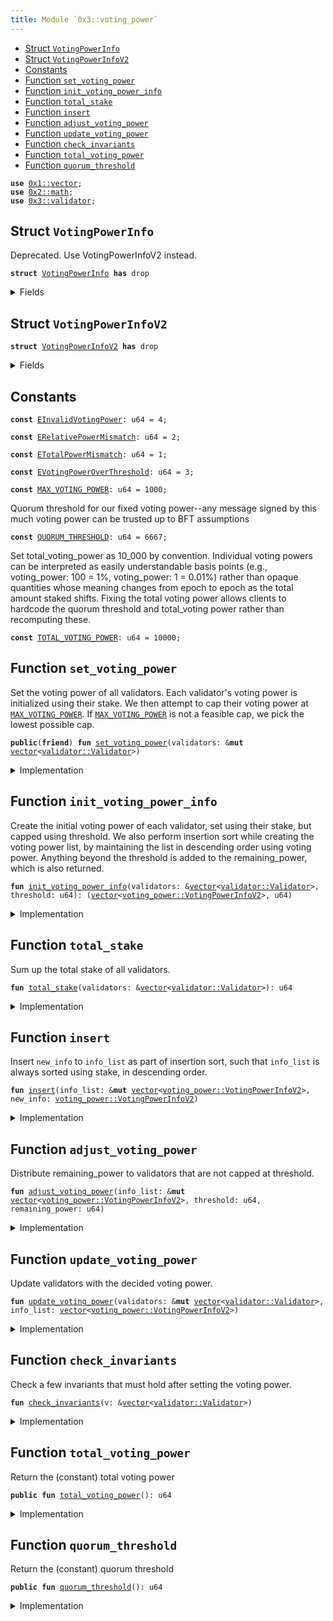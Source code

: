 ```yaml
---
title: Module `0x3::voting_power`
---
```




-  [Struct `VotingPowerInfo`](#0x3_voting_power_VotingPowerInfo)
-  [Struct `VotingPowerInfoV2`](#0x3_voting_power_VotingPowerInfoV2)
-  [Constants](#@Constants_0)
-  [Function `set_voting_power`](#0x3_voting_power_set_voting_power)
-  [Function `init_voting_power_info`](#0x3_voting_power_init_voting_power_info)
-  [Function `total_stake`](#0x3_voting_power_total_stake)
-  [Function `insert`](#0x3_voting_power_insert)
-  [Function `adjust_voting_power`](#0x3_voting_power_adjust_voting_power)
-  [Function `update_voting_power`](#0x3_voting_power_update_voting_power)
-  [Function `check_invariants`](#0x3_voting_power_check_invariants)
-  [Function `total_voting_power`](#0x3_voting_power_total_voting_power)
-  [Function `quorum_threshold`](#0x3_voting_power_quorum_threshold)


<pre><code><b>use</b> <a href="../move-stdlib/vector.md#0x1_vector">0x1::vector</a>;
<b>use</b> <a href="../sui-framework/math.md#0x2_math">0x2::math</a>;
<b>use</b> <a href="validator.md#0x3_validator">0x3::validator</a>;
</code></pre>



<a name="0x3_voting_power_VotingPowerInfo"></a>

## Struct `VotingPowerInfo`

Deprecated. Use VotingPowerInfoV2 instead.


<pre><code><b>struct</b> <a href="voting_power.md#0x3_voting_power_VotingPowerInfo">VotingPowerInfo</a> <b>has</b> drop
</code></pre>



<details>
<summary>Fields</summary>


<dl>
<dt>
<code>validator_index: u64</code>
</dt>
<dd>

</dd>
<dt>
<code><a href="voting_power.md#0x3_voting_power">voting_power</a>: u64</code>
</dt>
<dd>

</dd>
</dl>


</details>

<a name="0x3_voting_power_VotingPowerInfoV2"></a>

## Struct `VotingPowerInfoV2`



<pre><code><b>struct</b> <a href="voting_power.md#0x3_voting_power_VotingPowerInfoV2">VotingPowerInfoV2</a> <b>has</b> drop
</code></pre>



<details>
<summary>Fields</summary>


<dl>
<dt>
<code>validator_index: u64</code>
</dt>
<dd>

</dd>
<dt>
<code><a href="voting_power.md#0x3_voting_power">voting_power</a>: u64</code>
</dt>
<dd>

</dd>
<dt>
<code>stake: u64</code>
</dt>
<dd>

</dd>
</dl>


</details>

<a name="@Constants_0"></a>

## Constants


<a name="0x3_voting_power_EInvalidVotingPower"></a>



<pre><code><b>const</b> <a href="voting_power.md#0x3_voting_power_EInvalidVotingPower">EInvalidVotingPower</a>: u64 = 4;
</code></pre>



<a name="0x3_voting_power_ERelativePowerMismatch"></a>



<pre><code><b>const</b> <a href="voting_power.md#0x3_voting_power_ERelativePowerMismatch">ERelativePowerMismatch</a>: u64 = 2;
</code></pre>



<a name="0x3_voting_power_ETotalPowerMismatch"></a>



<pre><code><b>const</b> <a href="voting_power.md#0x3_voting_power_ETotalPowerMismatch">ETotalPowerMismatch</a>: u64 = 1;
</code></pre>



<a name="0x3_voting_power_EVotingPowerOverThreshold"></a>



<pre><code><b>const</b> <a href="voting_power.md#0x3_voting_power_EVotingPowerOverThreshold">EVotingPowerOverThreshold</a>: u64 = 3;
</code></pre>



<a name="0x3_voting_power_MAX_VOTING_POWER"></a>



<pre><code><b>const</b> <a href="voting_power.md#0x3_voting_power_MAX_VOTING_POWER">MAX_VOTING_POWER</a>: u64 = 1000;
</code></pre>



<a name="0x3_voting_power_QUORUM_THRESHOLD"></a>

Quorum threshold for our fixed voting power--any message signed by this much voting power can be trusted
up to BFT assumptions


<pre><code><b>const</b> <a href="voting_power.md#0x3_voting_power_QUORUM_THRESHOLD">QUORUM_THRESHOLD</a>: u64 = 6667;
</code></pre>



<a name="0x3_voting_power_TOTAL_VOTING_POWER"></a>

Set total_voting_power as 10_000 by convention. Individual voting powers can be interpreted
as easily understandable basis points (e.g., voting_power: 100 = 1%, voting_power: 1 = 0.01%) rather than
opaque quantities whose meaning changes from epoch to epoch as the total amount staked shifts.
Fixing the total voting power allows clients to hardcode the quorum threshold and total_voting power rather
than recomputing these.


<pre><code><b>const</b> <a href="voting_power.md#0x3_voting_power_TOTAL_VOTING_POWER">TOTAL_VOTING_POWER</a>: u64 = 10000;
</code></pre>



<a name="0x3_voting_power_set_voting_power"></a>

## Function `set_voting_power`

Set the voting power of all validators.
Each validator's voting power is initialized using their stake. We then attempt to cap their voting power
at <code><a href="voting_power.md#0x3_voting_power_MAX_VOTING_POWER">MAX_VOTING_POWER</a></code>. If <code><a href="voting_power.md#0x3_voting_power_MAX_VOTING_POWER">MAX_VOTING_POWER</a></code> is not a feasible cap, we pick the lowest possible cap.


<pre><code><b>public</b>(<b>friend</b>) <b>fun</b> <a href="voting_power.md#0x3_voting_power_set_voting_power">set_voting_power</a>(validators: &<b>mut</b> <a href="../move-stdlib/vector.md#0x1_vector">vector</a>&lt;<a href="validator.md#0x3_validator_Validator">validator::Validator</a>&gt;)
</code></pre>



<details>
<summary>Implementation</summary>


<pre><code><b>public</b>(package) <b>fun</b> <a href="voting_power.md#0x3_voting_power_set_voting_power">set_voting_power</a>(validators: &<b>mut</b> <a href="../move-stdlib/vector.md#0x1_vector">vector</a>&lt;Validator&gt;) {
    // If threshold_pct is too small, it's possible that even when all validators reach the threshold we still don't
    // have 100%. So we bound the threshold_pct <b>to</b> be always enough <b>to</b> find a solution.
    <b>let</b> threshold = <a href="../sui-framework/math.md#0x2_math_min">math::min</a>(
        <a href="voting_power.md#0x3_voting_power_TOTAL_VOTING_POWER">TOTAL_VOTING_POWER</a>,
        <a href="../sui-framework/math.md#0x2_math_max">math::max</a>(<a href="voting_power.md#0x3_voting_power_MAX_VOTING_POWER">MAX_VOTING_POWER</a>, divide_and_round_up(<a href="voting_power.md#0x3_voting_power_TOTAL_VOTING_POWER">TOTAL_VOTING_POWER</a>, validators.length())),
    );
    <b>let</b> (<b>mut</b> info_list, remaining_power) = <a href="voting_power.md#0x3_voting_power_init_voting_power_info">init_voting_power_info</a>(validators, threshold);
    <a href="voting_power.md#0x3_voting_power_adjust_voting_power">adjust_voting_power</a>(&<b>mut</b> info_list, threshold, remaining_power);
    <a href="voting_power.md#0x3_voting_power_update_voting_power">update_voting_power</a>(validators, info_list);
    <a href="voting_power.md#0x3_voting_power_check_invariants">check_invariants</a>(validators);
}
</code></pre>



</details>

<a name="0x3_voting_power_init_voting_power_info"></a>

## Function `init_voting_power_info`

Create the initial voting power of each validator, set using their stake, but capped using threshold.
We also perform insertion sort while creating the voting power list, by maintaining the list in
descending order using voting power.
Anything beyond the threshold is added to the remaining_power, which is also returned.


<pre><code><b>fun</b> <a href="voting_power.md#0x3_voting_power_init_voting_power_info">init_voting_power_info</a>(validators: &<a href="../move-stdlib/vector.md#0x1_vector">vector</a>&lt;<a href="validator.md#0x3_validator_Validator">validator::Validator</a>&gt;, threshold: u64): (<a href="../move-stdlib/vector.md#0x1_vector">vector</a>&lt;<a href="voting_power.md#0x3_voting_power_VotingPowerInfoV2">voting_power::VotingPowerInfoV2</a>&gt;, u64)
</code></pre>



<details>
<summary>Implementation</summary>


<pre><code><b>fun</b> <a href="voting_power.md#0x3_voting_power_init_voting_power_info">init_voting_power_info</a>(
    validators: &<a href="../move-stdlib/vector.md#0x1_vector">vector</a>&lt;Validator&gt;,
    threshold: u64,
): (<a href="../move-stdlib/vector.md#0x1_vector">vector</a>&lt;<a href="voting_power.md#0x3_voting_power_VotingPowerInfoV2">VotingPowerInfoV2</a>&gt;, u64) {
    <b>let</b> total_stake = <a href="voting_power.md#0x3_voting_power_total_stake">total_stake</a>(validators);
    <b>let</b> <b>mut</b> i = 0;
    <b>let</b> len = validators.length();
    <b>let</b> <b>mut</b> total_power = 0;
    <b>let</b> <b>mut</b> result = <a href="../move-stdlib/vector.md#0x1_vector">vector</a>[];
    <b>while</b> (i &lt; len) {
        <b>let</b> <a href="validator.md#0x3_validator">validator</a> = &validators[i];
        <b>let</b> stake = <a href="validator.md#0x3_validator">validator</a>.<a href="voting_power.md#0x3_voting_power_total_stake">total_stake</a>();
        <b>let</b> adjusted_stake = stake <b>as</b> u128 * (<a href="voting_power.md#0x3_voting_power_TOTAL_VOTING_POWER">TOTAL_VOTING_POWER</a> <b>as</b> u128) / (total_stake <b>as</b> u128);
        <b>let</b> <a href="voting_power.md#0x3_voting_power">voting_power</a> = <a href="../sui-framework/math.md#0x2_math_min">math::min</a>(adjusted_stake <b>as</b> u64, threshold);
        <b>let</b> info = <a href="voting_power.md#0x3_voting_power_VotingPowerInfoV2">VotingPowerInfoV2</a> {
            validator_index: i,
            <a href="voting_power.md#0x3_voting_power">voting_power</a>,
            stake,
        };
        <a href="voting_power.md#0x3_voting_power_insert">insert</a>(&<b>mut</b> result, info);
        total_power = total_power + <a href="voting_power.md#0x3_voting_power">voting_power</a>;
        i = i + 1;
    };
    (result, <a href="voting_power.md#0x3_voting_power_TOTAL_VOTING_POWER">TOTAL_VOTING_POWER</a> - total_power)
}
</code></pre>



</details>

<a name="0x3_voting_power_total_stake"></a>

## Function `total_stake`

Sum up the total stake of all validators.


<pre><code><b>fun</b> <a href="voting_power.md#0x3_voting_power_total_stake">total_stake</a>(validators: &<a href="../move-stdlib/vector.md#0x1_vector">vector</a>&lt;<a href="validator.md#0x3_validator_Validator">validator::Validator</a>&gt;): u64
</code></pre>



<details>
<summary>Implementation</summary>


<pre><code><b>fun</b> <a href="voting_power.md#0x3_voting_power_total_stake">total_stake</a>(validators: &<a href="../move-stdlib/vector.md#0x1_vector">vector</a>&lt;Validator&gt;): u64 {
    <b>let</b> <b>mut</b> i = 0;
    <b>let</b> len = validators.length();
    <b>let</b> <b>mut</b> total_stake =0 ;
    <b>while</b> (i &lt; len) {
        total_stake = total_stake + validators[i].<a href="voting_power.md#0x3_voting_power_total_stake">total_stake</a>();
        i = i + 1;
    };
    total_stake
}
</code></pre>



</details>

<a name="0x3_voting_power_insert"></a>

## Function `insert`

Insert <code>new_info</code> to <code>info_list</code> as part of insertion sort, such that <code>info_list</code> is always sorted
using stake, in descending order.


<pre><code><b>fun</b> <a href="voting_power.md#0x3_voting_power_insert">insert</a>(info_list: &<b>mut</b> <a href="../move-stdlib/vector.md#0x1_vector">vector</a>&lt;<a href="voting_power.md#0x3_voting_power_VotingPowerInfoV2">voting_power::VotingPowerInfoV2</a>&gt;, new_info: <a href="voting_power.md#0x3_voting_power_VotingPowerInfoV2">voting_power::VotingPowerInfoV2</a>)
</code></pre>



<details>
<summary>Implementation</summary>


<pre><code><b>fun</b> <a href="voting_power.md#0x3_voting_power_insert">insert</a>(info_list: &<b>mut</b> <a href="../move-stdlib/vector.md#0x1_vector">vector</a>&lt;<a href="voting_power.md#0x3_voting_power_VotingPowerInfoV2">VotingPowerInfoV2</a>&gt;, new_info: <a href="voting_power.md#0x3_voting_power_VotingPowerInfoV2">VotingPowerInfoV2</a>) {
    <b>let</b> <b>mut</b> i = 0;
    <b>let</b> len = info_list.length();
    <b>while</b> (i &lt; len && info_list[i].stake &gt; new_info.stake) {
        i = i + 1;
    };
    info_list.<a href="voting_power.md#0x3_voting_power_insert">insert</a>(new_info, i);
}
</code></pre>



</details>

<a name="0x3_voting_power_adjust_voting_power"></a>

## Function `adjust_voting_power`

Distribute remaining_power to validators that are not capped at threshold.


<pre><code><b>fun</b> <a href="voting_power.md#0x3_voting_power_adjust_voting_power">adjust_voting_power</a>(info_list: &<b>mut</b> <a href="../move-stdlib/vector.md#0x1_vector">vector</a>&lt;<a href="voting_power.md#0x3_voting_power_VotingPowerInfoV2">voting_power::VotingPowerInfoV2</a>&gt;, threshold: u64, remaining_power: u64)
</code></pre>



<details>
<summary>Implementation</summary>


<pre><code><b>fun</b> <a href="voting_power.md#0x3_voting_power_adjust_voting_power">adjust_voting_power</a>(info_list: &<b>mut</b> <a href="../move-stdlib/vector.md#0x1_vector">vector</a>&lt;<a href="voting_power.md#0x3_voting_power_VotingPowerInfoV2">VotingPowerInfoV2</a>&gt;, threshold: u64, <b>mut</b> remaining_power: u64) {
    <b>let</b> <b>mut</b> i = 0;
    <b>let</b> len = info_list.length();
    <b>while</b> (i &lt; len && remaining_power &gt; 0) {
        <b>let</b> v = &<b>mut</b> info_list[i];
        // planned is the amount of extra power we want <b>to</b> distribute <b>to</b> this <a href="validator.md#0x3_validator">validator</a>.
        <b>let</b> planned = divide_and_round_up(remaining_power, len - i);
        // target is the targeting power this <a href="validator.md#0x3_validator">validator</a> will reach, capped by threshold.
        <b>let</b> target = <a href="../sui-framework/math.md#0x2_math_min">math::min</a>(threshold, v.<a href="voting_power.md#0x3_voting_power">voting_power</a> + planned);
        // actual is the actual amount of power we will be distributing <b>to</b> this <a href="validator.md#0x3_validator">validator</a>.
        <b>let</b> actual = <a href="../sui-framework/math.md#0x2_math_min">math::min</a>(remaining_power, target - v.<a href="voting_power.md#0x3_voting_power">voting_power</a>);
        v.<a href="voting_power.md#0x3_voting_power">voting_power</a> = v.<a href="voting_power.md#0x3_voting_power">voting_power</a> + actual;
        <b>assert</b>!(v.<a href="voting_power.md#0x3_voting_power">voting_power</a> &lt;= threshold, <a href="voting_power.md#0x3_voting_power_EVotingPowerOverThreshold">EVotingPowerOverThreshold</a>);
        remaining_power = remaining_power - actual;
        i = i + 1;
    };
    <b>assert</b>!(remaining_power == 0, <a href="voting_power.md#0x3_voting_power_ETotalPowerMismatch">ETotalPowerMismatch</a>);
}
</code></pre>



</details>

<a name="0x3_voting_power_update_voting_power"></a>

## Function `update_voting_power`

Update validators with the decided voting power.


<pre><code><b>fun</b> <a href="voting_power.md#0x3_voting_power_update_voting_power">update_voting_power</a>(validators: &<b>mut</b> <a href="../move-stdlib/vector.md#0x1_vector">vector</a>&lt;<a href="validator.md#0x3_validator_Validator">validator::Validator</a>&gt;, info_list: <a href="../move-stdlib/vector.md#0x1_vector">vector</a>&lt;<a href="voting_power.md#0x3_voting_power_VotingPowerInfoV2">voting_power::VotingPowerInfoV2</a>&gt;)
</code></pre>



<details>
<summary>Implementation</summary>


<pre><code><b>fun</b> <a href="voting_power.md#0x3_voting_power_update_voting_power">update_voting_power</a>(validators: &<b>mut</b> <a href="../move-stdlib/vector.md#0x1_vector">vector</a>&lt;Validator&gt;, <b>mut</b> info_list: <a href="../move-stdlib/vector.md#0x1_vector">vector</a>&lt;<a href="voting_power.md#0x3_voting_power_VotingPowerInfoV2">VotingPowerInfoV2</a>&gt;) {
    <b>while</b> (!info_list.is_empty()) {
        <b>let</b> <a href="voting_power.md#0x3_voting_power_VotingPowerInfoV2">VotingPowerInfoV2</a> {
            validator_index,
            <a href="voting_power.md#0x3_voting_power">voting_power</a>,
            stake: _,
        } = info_list.pop_back();
        <b>let</b> v = &<b>mut</b> validators[validator_index];
        v.<a href="voting_power.md#0x3_voting_power_set_voting_power">set_voting_power</a>(<a href="voting_power.md#0x3_voting_power">voting_power</a>);
    };
    info_list.destroy_empty();
}
</code></pre>



</details>

<a name="0x3_voting_power_check_invariants"></a>

## Function `check_invariants`

Check a few invariants that must hold after setting the voting power.


<pre><code><b>fun</b> <a href="voting_power.md#0x3_voting_power_check_invariants">check_invariants</a>(v: &<a href="../move-stdlib/vector.md#0x1_vector">vector</a>&lt;<a href="validator.md#0x3_validator_Validator">validator::Validator</a>&gt;)
</code></pre>



<details>
<summary>Implementation</summary>


<pre><code><b>fun</b> <a href="voting_power.md#0x3_voting_power_check_invariants">check_invariants</a>(v: &<a href="../move-stdlib/vector.md#0x1_vector">vector</a>&lt;Validator&gt;) {
    // First check that the total voting power must be <a href="voting_power.md#0x3_voting_power_TOTAL_VOTING_POWER">TOTAL_VOTING_POWER</a>.
    <b>let</b> <b>mut</b> i = 0;
    <b>let</b> len = v.length();
    <b>let</b> <b>mut</b> total = 0;
    <b>while</b> (i &lt; len) {
        <b>let</b> <a href="voting_power.md#0x3_voting_power">voting_power</a> = v[i].<a href="voting_power.md#0x3_voting_power">voting_power</a>();
        <b>assert</b>!(<a href="voting_power.md#0x3_voting_power">voting_power</a> &gt; 0, <a href="voting_power.md#0x3_voting_power_EInvalidVotingPower">EInvalidVotingPower</a>);
        total = total + <a href="voting_power.md#0x3_voting_power">voting_power</a>;
        i = i + 1;
    };
    <b>assert</b>!(total == <a href="voting_power.md#0x3_voting_power_TOTAL_VOTING_POWER">TOTAL_VOTING_POWER</a>, <a href="voting_power.md#0x3_voting_power_ETotalPowerMismatch">ETotalPowerMismatch</a>);

    // Second check that <b>if</b> <a href="validator.md#0x3_validator">validator</a> A's stake is larger than B's stake, A's voting power must be no less
    // than B's voting power; similarly, <b>if</b> A's stake is less than B's stake, A's voting power must be no larger
    // than B's voting power.
    <b>let</b> <b>mut</b> a = 0;
    <b>while</b> (a &lt; len) {
        <b>let</b> <b>mut</b> b = a + 1;
        <b>while</b> (b &lt; len) {
            <b>let</b> validator_a = &v[a];
            <b>let</b> validator_b = &v[b];
            <b>let</b> stake_a = validator_a.<a href="voting_power.md#0x3_voting_power_total_stake">total_stake</a>();
            <b>let</b> stake_b = validator_b.<a href="voting_power.md#0x3_voting_power_total_stake">total_stake</a>();
            <b>let</b> power_a = validator_a.<a href="voting_power.md#0x3_voting_power">voting_power</a>();
            <b>let</b> power_b = validator_b.<a href="voting_power.md#0x3_voting_power">voting_power</a>();
            <b>if</b> (stake_a &gt; stake_b) {
                <b>assert</b>!(power_a &gt;= power_b, <a href="voting_power.md#0x3_voting_power_ERelativePowerMismatch">ERelativePowerMismatch</a>);
            };
            <b>if</b> (stake_a &lt; stake_b) {
                <b>assert</b>!(power_a &lt;= power_b, <a href="voting_power.md#0x3_voting_power_ERelativePowerMismatch">ERelativePowerMismatch</a>);
            };
            b = b + 1;
        };
        a = a + 1;
    }
}
</code></pre>



</details>

<a name="0x3_voting_power_total_voting_power"></a>

## Function `total_voting_power`

Return the (constant) total voting power


<pre><code><b>public</b> <b>fun</b> <a href="voting_power.md#0x3_voting_power_total_voting_power">total_voting_power</a>(): u64
</code></pre>



<details>
<summary>Implementation</summary>


<pre><code><b>public</b> <b>fun</b> <a href="voting_power.md#0x3_voting_power_total_voting_power">total_voting_power</a>(): u64 {
    <a href="voting_power.md#0x3_voting_power_TOTAL_VOTING_POWER">TOTAL_VOTING_POWER</a>
}
</code></pre>



</details>

<a name="0x3_voting_power_quorum_threshold"></a>

## Function `quorum_threshold`

Return the (constant) quorum threshold


<pre><code><b>public</b> <b>fun</b> <a href="voting_power.md#0x3_voting_power_quorum_threshold">quorum_threshold</a>(): u64
</code></pre>



<details>
<summary>Implementation</summary>


<pre><code><b>public</b> <b>fun</b> <a href="voting_power.md#0x3_voting_power_quorum_threshold">quorum_threshold</a>(): u64 {
    <a href="voting_power.md#0x3_voting_power_QUORUM_THRESHOLD">QUORUM_THRESHOLD</a>
}
</code></pre>



</details>
